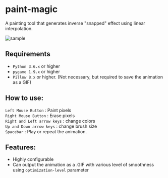 # paint-magic
A painting tool that generates inverse "snapped" effect using linear interpolation.

![sample](https://i.imgur.com/vr2pmTU.gif)

## Requirements
  * `Python 3.6.x` or higher
  * `pygame 1.9.x` or higher
  * `Pillow 8.x` or higher. (Not necessary, but required to save the animation as a GIF)

## How to use:
`Left Mouse Button`         : Paint pixels <br>
`Right Mouse Button`        : Erase pixels <br>
`Right and Left arrow keys` : change colors <br>
`Up and Down arrow keys`    : change brush size <br> 
`Spacebar`                  : Play or repeat the animation. 

## Features:
 * Highly configurable
 * Can output the animation as a .GIF with various level of smoothness using ``optimization-level`` parameter
